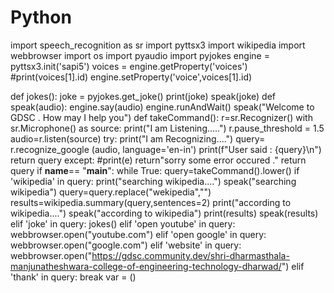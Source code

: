 # Python
import speech_recognition as sr
import pyttsx3
import wikipedia
import webbrowser
import os
import pyaudio
import pyjokes
engine = pyttsx3.init('sapi5')
voices = engine.getProperty('voices')
#print(voices[1].id)
engine.setProperty('voice',voices[1].id)

def jokes():
    joke = pyjokes.get_joke()
    print(joke)
    speak(joke)
def speak(audio):
    engine.say(audio)
    engine.runAndWait()
speak("Welcome to GDSC . How may I help you")
def takeCommand():
    r=sr.Recognizer()
    with sr.Microphone() as source:
        print("I am Listening.....")
        r.pause_threshold = 1.5
        audio=r.listen(source)
    try:
        print("I am Recognizing....")
        query= r.recognize_google (audio, language='en-in')
        print(f"User said : {query}\n")
        return query
    except:
        #print(e)
        return"sorry some error occured ."
    return query
if __name__== "__main__":
    while True:
        query=takeCommand().lower()
        if 'wikipedia' in query:
            print("searching wikipedia....")
            speak("searching wikipedia")
            query=query.replace("wekipedia","")
            results=wikipedia.summary(query,sentences=2)
            print("according to wikipedia....")
            speak("according to wikipedia")
            print(results)
            speak(results)
        elif 'joke' in query:
            jokes()
        elif 'open youtube' in query:
            webbrowser.open("youtube.com")
        elif 'open google' in query:
            webbrowser.open("google.com")
        elif 'website' in query:
            webbrowser.open("https://gdsc.community.dev/shri-dharmasthala-manjunatheshwara-college-of-engineering-technology-dharwad/")
        elif 'thank' in query:
            break
            var = ()
